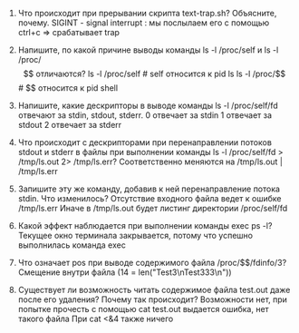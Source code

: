 1)	Что происходит при прерывании скрипта text-trap.sh? Объясните, почему.
	SIGINT - signal interrupt : мы послылаем его с помощью ctrl+c => срабатывает trap 

2)	Напишите, по какой причине выводы команды ls -l /proc/self и ls -l /proc/$$ отличаются?
	ls -l /proc/self # self относится к pid ls
	ls -l /proc/$$ # $$ относится к pid shell

3)	Напишите, какие дескрипторы в выводе команды ls -l /proc/self/fd отвечают за stdin, stdout, stderr.
	0 отвечает за stdin
	1 отвечает за stdout
	2 отвечает за stderr

4)	Что происходит с дескрипторами при перенаправлении потоков stdout и stderr в файлы при выполнении команды ls -l /proc/self/fd > /tmp/ls.out 2> /tmp/ls.err?
	Соответственно меняются на /tmp/ls.out | /tmp/ls.err

5)	Запишите эту же команду, добавив к ней перенаправление потока stdin. Что изменилось?
	Отсутствие входного файла ведет к ошибке /tmp/ls.err
	Иначе в /tmp/ls.out будет листинг директории /proc/self/fd

6)	Какой эффект наблюдается при выполнении команды exec ps -l?
	Текущее окно терминала закрывается, потому что успешно выполнилась команда exec
	
7)	Что означает pos при выводе содержимого файла /proc/$$/fdinfo/3?
	Смещение внутри файла (14 = len("Test3\nTest333\n"))
	
8)	Существует ли возможность читать содержимое файла test.out даже после его удаления? Почему так происходит?
	Возможности нет, при попытке прочесть с помощью cat test.out выдается ошибка, нет такого файла
	При cat <&4 также ничего
  
  
